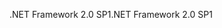 <span data-ttu-id="95dd9-101">.NET Framework 2.0 SP1</span><span class="sxs-lookup"><span data-stu-id="95dd9-101">.NET Framework 2.0 SP1</span></span>